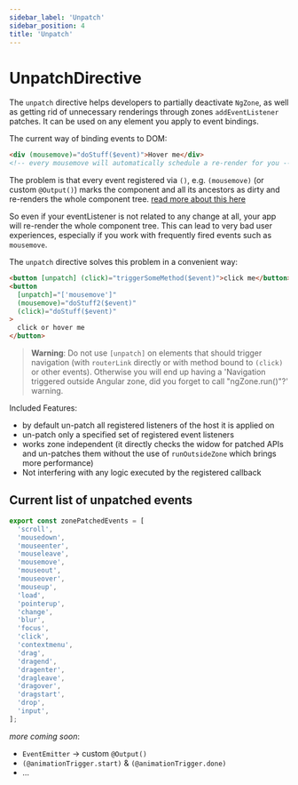 ```yaml
---
sidebar_label: 'Unpatch'
sidebar_position: 4
title: 'Unpatch'
---
```


# UnpatchDirective

The `unpatch` directive helps developers to partially deactivate `NgZone`, as well as getting rid
of unnecessary renderings through zones `addEventListener` patches.
It can be used on any element you apply to event bindings.

The current way of binding events to DOM:

```html
<div (mousemove)="doStuff($event)">Hover me</div>
<!-- every mousemove will automatically schedule a re-render for you -->
```

The problem is that every event registered via `()`, e.g. `(mousemove)` (or custom `@Output()`)
marks the component and all its ancestors as dirty and re-renders the whole component tree. [read more about this here](../performance-issues/rendering-issues-in-angular.md)

So even if your eventListener is not related to any change at all, your app will re-render the whole component tree.
This can lead to very bad user experiences, especially if you work with frequently fired events such as `mousemove`.

The `unpatch` directive solves this problem in a convenient way:

```html
<button [unpatch] (click)="triggerSomeMethod($event)">click me</button>
<button
  [unpatch]="['mousemove']"
  (mousemove)="doStuff2($event)"
  (click)="doStuff($event)"
>
  click or hover me
</button>
```

> **Warning**: Do not use `[unpatch]` on elements that should trigger navigation (with `routerLink` directly or with method bound to `(click)` or other events). Otherwise you will end up having a 'Navigation triggered outside Angular zone, did you forget to call "ngZone.run()"?' warning.

Included Features:

- by default un-patch all registered listeners of the host it is applied on
- un-patch only a specified set of registered event listeners
- works zone independent (it directly checks the widow for patched APIs and un-patches them without the use of `runOutsideZone` which brings more performance)
- Not interfering with any logic executed by the registered callback

## Current list of unpatched events

```typescript
export const zonePatchedEvents = [
  'scroll',
  'mousedown',
  'mouseenter',
  'mouseleave',
  'mousemove',
  'mouseout',
  'mouseover',
  'mouseup',
  'load',
  'pointerup',
  'change',
  'blur',
  'focus',
  'click',
  'contextmenu',
  'drag',
  'dragend',
  'dragenter',
  'dragleave',
  'dragover',
  'dragstart',
  'drop',
  'input',
];
```

_more coming soon_:

- `EventEmitter` -> custom `@Output()`
- `(@animationTrigger.start)` & `(@animationTrigger.done)`
- ...
